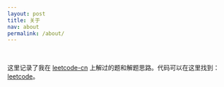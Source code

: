 ```yaml
---
layout: post
title: 关于
nav: about
permalink: /about/
---
```


<style>
    .post ul{
        margin: 0;
        list-style: none;
    }
</style>

<br>

这里记录了我在 [leetcode-cn](https://leetcode-cn.com) 上解过的题和解题思路。代码可以在这里找到：[leetcode](https://github.com/wy-ei/leetcode)。
